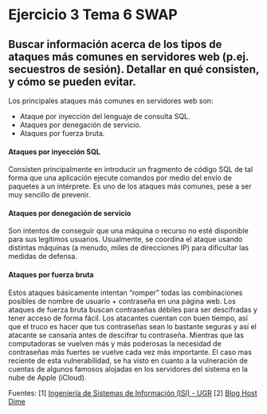 # Ejercicio 3 Tema 6 SWAP
## Buscar información acerca de los tipos de ataques más comunes en servidores web (p.ej. secuestros de sesión). Detallar en qué consisten, y cómo se pueden evitar. 

Los principales ataques más comunes en servidores web son:

- Ataque por inyección del lenguaje de consulta SQL.
- Ataques por denegación de servicio.
- Ataques por fuerza bruta.


#### Ataques por inyección SQL
Consisten principalmente en introducir un fragmento de código SQL de tal forma que una aplicación ejecute comandos por medio del envío de paquetes a un intérprete. Es uno de los ataques más comunes, pese a ser muy sencillo de prevenir.

#### Ataques por denegación de servicio 
Son intentos de conseguir que una máquina o recurso no esté disponible para sus legítimos usuarios.
Usualmente, se coordina el ataque usando distintas máquinas (a menudo, miles de direcciones IP) para dificultar las medidas de defensa.

#### Ataques por fuerza bruta

Estos ataques básicamente intentan “romper” todas las combinaciones posibles de nombre de usuario + contraseña en una página web. Los ataques de fuerza bruta buscan contraseñas débiles para ser descifradas y tener acceso de forma fácil. Los atacantes cuentan con buen tiempo, así que el truco es hacer que tus contraseñas sean lo bastante seguras y así el atacante se cansaría antes de descifrar tu contraseña. Mientras que las computadoras se vuelven más y más poderosas la necesidad de contraseñas más fuertes se vuelve cada vez más importante. El caso mas reciente de esta vulnerabilidad, se ha visto en cuanto a la vulneración de cuentas de algunos famosos alojadas en los servidores del sistema en la nube de Apple (iCloud).







Fuentes:
[1] [Ingeniería de Sistemas de Información (ISI) - UGR](http://elvex.ugr.es/decsai/information-systems/slides/70%20Security.pdf) 
[2] [Blog Host Dime](http://blog.hostdime.com.co/tipos-de-ataques-mas-comunes-a-sitios-web-y-servidores/)

